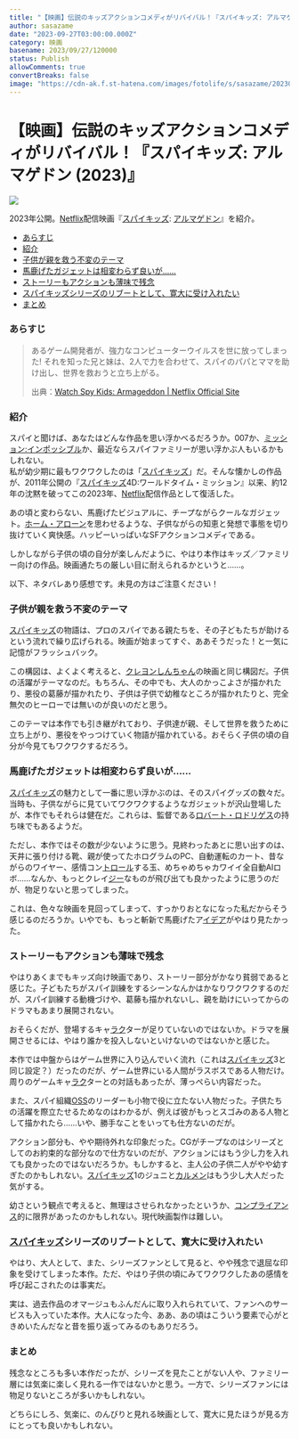 ```yaml
---
title: "【映画】伝説のキッズアクションコメディがリバイバル！『スパイキッズ: アルマゲドン (2023)』"
author: sasazame
date: "2023-09-27T03:00:00.000Z"
category: 映画
basename: 2023/09/27/120000
status: Publish
allowComments: true
convertBreaks: false
image: "https://cdn-ak.f.st-hatena.com/images/fotolife/s/sasazame/20230926/20230926085823.png"
---
```

# 【映画】伝説のキッズアクションコメディがリバイバル！『スパイキッズ: アルマゲドン (2023)』

![](https://cdn-ak.f.st-hatena.com/images/fotolife/s/sasazame/20230926/20230926085823.png)

2023年公開。[Netflix](https://d.hatena.ne.jp/keyword/Netflix)配信映画『[スパイキッズ](https://d.hatena.ne.jp/keyword/%A5%B9%A5%D1%A5%A4%A5%AD%A5%C3%A5%BA): [アルマゲドン](https://d.hatena.ne.jp/keyword/%A5%A2%A5%EB%A5%DE%A5%B2%A5%C9%A5%F3)』を紹介。

<!-- Extended Body -->

-   [あらすじ](#あらすじ)
-   [紹介](#紹介)
-   [子供が親を救う不変のテーマ](#子供が親を救う不変のテーマ)
-   [馬鹿げたガジェットは相変わらず良いが……](#馬鹿げたガジェットは相変わらず良いが)
-   [ストーリーもアクションも薄味で残念](#ストーリーもアクションも薄味で残念)
-   [スパイキッズシリーズのリブートとして、寛大に受け入れたい](#スパイキッズシリーズのリブートとして寛大に受け入れたい)
-   [まとめ](#まとめ)

### あらすじ

> あるゲーム開発者が、強力なコンピューターウイルスを世に放ってしまった! それを知った兄と妹は、2人で力を合わせて、スパイのパパとママを助け出し、世界を救おうと立ち上がる。
> 
> 出典：[Watch Spy Kids: Armageddon | Netflix Official Site](https://www.netflix.com/title/81588091)

### 紹介

スパイと聞けば、あなたはどんな作品を思い浮かべるだろうか。007か、[ミッション:インポッシブル](https://d.hatena.ne.jp/keyword/%A5%DF%A5%C3%A5%B7%A5%E7%A5%F3%3A%A5%A4%A5%F3%A5%DD%A5%C3%A5%B7%A5%D6%A5%EB)か、最近ならスパイファミリーが思い浮かぶ人もいるかもしれない。  
私が幼少期に最もワクワクしたのは「[スパイキッズ](https://d.hatena.ne.jp/keyword/%A5%B9%A5%D1%A5%A4%A5%AD%A5%C3%A5%BA)」だ。そんな懐かしの作品が、2011年公開の『[スパイキッズ](https://d.hatena.ne.jp/keyword/%A5%B9%A5%D1%A5%A4%A5%AD%A5%C3%A5%BA)4D:ワールドタイム・ミッション』以来、約12年の沈黙を破ってこの2023年、[Netflix](https://d.hatena.ne.jp/keyword/Netflix)配信作品として復活した。

あの頃と変わらない、馬鹿げたビジュアルに、チープながらクールなガジェット。[ホーム・アローン](https://d.hatena.ne.jp/keyword/%A5%DB%A1%BC%A5%E0%A1%A6%A5%A2%A5%ED%A1%BC%A5%F3)を思わせるような、子供ながらの知恵と発想で事態を切り抜けていく爽快感。ハッピーいっぱいなSFアクションコメディである。

しかしながら子供の頃の自分が楽しんだように、やはり本作はキッズ／ファミリー向けの作品。映画通たちの厳しい目に耐えられるかというと……。

以下、ネタバレあり感想です。未見の方はご注意ください！

### 子供が親を救う不変のテーマ

[スパイキッズ](https://d.hatena.ne.jp/keyword/%A5%B9%A5%D1%A5%A4%A5%AD%A5%C3%A5%BA)の物語は、プロのスパイである親たちを、その子どもたちが助けるという流れで繰り広げられる。映画が始まってすぐ、ああそうだった！と一気に記憶がフラッシュバック。

この構図は、よくよく考えると、[クレヨンしんちゃん](https://d.hatena.ne.jp/keyword/%A5%AF%A5%EC%A5%E8%A5%F3%A4%B7%A4%F3%A4%C1%A4%E3%A4%F3)の映画と同じ構図だ。子供の活躍がテーマなのだ。もちろん、その中でも、大人のかっこよさが描かれたり、悪役の葛藤が描かれたり、子供は子供で幼稚なところが描かれたりと、完全無欠のヒーローでは無いのが良いのだと思う。

このテーマは本作でも引き継がれており、子供達が親、そして世界を救うために立ち上がり、悪役をやっつけていく物語が描かれている。おそらく子供の頃の自分が今見てもワクワクするだろう。

### 馬鹿げたガジェットは相変わらず良いが……

[スパイキッズ](https://d.hatena.ne.jp/keyword/%A5%B9%A5%D1%A5%A4%A5%AD%A5%C3%A5%BA)の魅力として一番に思い浮かぶのは、そのスパイグッズの数々だ。当時も、子供ながらに見ていてワクワクするようなガジェットが沢山登場したが、本作でもそれらは健在だ。これらは、監督である[ロバート・ロドリゲス](https://d.hatena.ne.jp/keyword/%A5%ED%A5%D0%A1%BC%A5%C8%A1%A6%A5%ED%A5%C9%A5%EA%A5%B2%A5%B9)の持ち味でもあるようだ。

ただし、本作ではその数が少ないように思う。見終わったあとに思い出すのは、天井に張り付ける靴、親が使ってたホログラムのPC、自動運転のカート、昔ながらのワイヤー、感情コン[トロール](https://d.hatena.ne.jp/keyword/%A5%C8%A5%ED%A1%BC%A5%EB)する玉、めちゃめちゃカワイイ全自動AIロボ……なんか、もっとクレイ[ジー](https://d.hatena.ne.jp/keyword/%A5%B8%A1%BC)なものが飛び出ても良かったように思うのだが、物足りないと思ってしまった。

これは、色々な映画を見回ってしまって、すっかりおとなになった私だからそう感じるのだろうか。いやでも、もっと斬新で馬鹿げたア[イデア](https://d.hatena.ne.jp/keyword/%A5%A4%A5%C7%A5%A2)がやはり見たかった。

### ストーリーもアクションも薄味で残念

やはりあくまでもキッズ向け映画であり、ストーリー部分がかなり貧弱であると感じた。子どもたちがスパイ訓練をするシーンなんかはかなりワクワクするのだが、スパイ訓練する動機づけや、葛藤も描かれないし、親を助けにいってからのドラマもあまり展開されない。

おそらくだが、登場するキャ[ラク](https://d.hatena.ne.jp/keyword/%A5%E9%A5%AF)ターが足りていないのではないか。ドラマを展開させるには、やはり誰かを投入しないといけないのではないかと感じた。

本作では中盤からはゲーム世界に入り込んでいく流れ（これは[スパイキッズ](https://d.hatena.ne.jp/keyword/%A5%B9%A5%D1%A5%A4%A5%AD%A5%C3%A5%BA)3と同じ設定？）だったのだが、ゲーム世界にいる人間がラスボスである人物だけ。周りのゲームキャ[ラク](https://d.hatena.ne.jp/keyword/%A5%E9%A5%AF)ターとの対話もあったが、薄っぺらい内容だった。

また、スパイ組織[OSS](https://d.hatena.ne.jp/keyword/OSS)のリーダーも小物で役に立たない人物だった。子供たちの活躍を際立たせるためなのはわかるが、例えば彼がもっとスゴみのある人物として描かれたら……いや、勝手なことをいっても仕方ないのだが。

アクション部分も、やや期待外れな印象だった。CGがチープなのはシリーズとしてのお約束的な部分なので仕方ないのだが、アクションにはもう少し力を入れても良かったのではないだろうか。もしかすると、主人公の子供二人がやや幼すぎたのかもしれない。[スパイキッズ](https://d.hatena.ne.jp/keyword/%A5%B9%A5%D1%A5%A4%A5%AD%A5%C3%A5%BA)1のジュニと[カルメン](https://d.hatena.ne.jp/keyword/%A5%AB%A5%EB%A5%E1%A5%F3)はもう少し大人だった気がする。

幼さという観点で考えると、無理はさせられなかったというか、[コンプライアンス](https://d.hatena.ne.jp/keyword/%A5%B3%A5%F3%A5%D7%A5%E9%A5%A4%A5%A2%A5%F3%A5%B9)的に限界があったのかもしれない。現代映画製作は難しい。

### [スパイキッズ](https://d.hatena.ne.jp/keyword/%A5%B9%A5%D1%A5%A4%A5%AD%A5%C3%A5%BA)シリーズのリブートとして、寛大に受け入れたい

やはり、大人として、また、シリーズファンとして見ると、やや残念で退屈な印象を受けてしまった本作。ただ、やはり子供の頃にみてワクワクしたあの感情を呼び起こされたのは事実だ。

実は、過去作品のオマージュもふんだんに取り入れられていて、ファンへのサービスも入っていた本作。大人になった今、ああ、あの頃はこういう要素で心がときめいたんだなと昔を振り返ってみるのもありだろう。

### まとめ

残念なところも多い本作だったが、シリーズを見たことがない人や、ファミリー層には気楽に楽しく見れる一作ではないかと思う。一方で、シリーズファンには物足りないところが多いかもしれない。

どちらにしろ、気楽に、のんびりと見れる映画として、寛大に見たほうが見る方にとっても良いかもしれない。